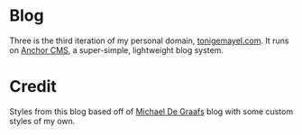 Blog
=====

Three is the third iteration of my personal domain, [tonigemayel.com](http://tonigemayel.com). It runs on [Anchor CMS](http://anchorcms.com), a super-simple, lightweight blog system. 

Credit
=====

Styles from this blog based off of [Michael De Graafs](https://github.com/michieldegraaf/blog) blog with some custom styles of my own. 
